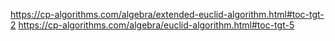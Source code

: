 https://cp-algorithms.com/algebra/extended-euclid-algorithm.html#toc-tgt-2
https://cp-algorithms.com/algebra/euclid-algorithm.html#toc-tgt-5